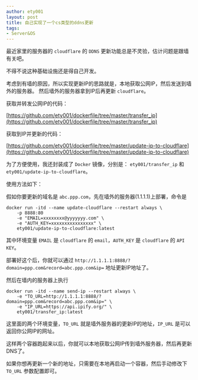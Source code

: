 ```yaml
---
author: ety001
layout: post
title: 自己实现了一个cs类型的ddns更新
tags:
- Server&OS
---
```


最近家里的服务器的 `cloudflare` 的 `DDNS` 更新功能总是不灵验，估计问题是跟墙有关吧。

不得不说这种基础设施还是得自己开发。

考虑到有墙的原因，所以实现更新IP的思路就是，本地获取公网IP，然后发送到墙外的服务器。
然后墙外的服务器拿到IP后再更新 `cloudflare`。

获取并转发公网IP的代码：

[https://github.com/ety001/dockerfile/tree/master/transfer_ip](https://github.com/ety001/dockerfile/tree/master/transfer_ip)

获取到IP并更新的代码：

[https://github.com/ety001/dockerfile/tree/master/update-ip-to-cloudflare](https://github.com/ety001/dockerfile/tree/master/update-ip-to-cloudflare)

为了方便使用，我还封装成了 `Docker` 镜像，分别是： `ety001/transfer_ip` 和 `ety001/update-ip-to-cloudflare`。

使用方法如下：

假如你要更新的域名是 `abc.ppp.com`，先在墙外的服务器(1.1.1.1)上部署，命令是

```
docker run -itd --name update-cloudflare --restart always \
    -p 8888:80
    -e "EMAIL=xxxxxxxx@yyyyyyy.com" \
    -e "AUTH_KEY=xxxxxxxxxxxxxxxx" \
    ety001/update-ip-to-cloudflare:latest
```

其中环境变量 `EMAIL` 是 `cloudflare` 的 `email`，`AUTH_KEY` 是 `cloudflare` 的 `API KEY`。

部署好这个后，你就可以通过 `http://1.1.1.1:8888/?domain=ppp.com&record=abc.ppp.com&ip=` 地址更新IP地址了。

然后在墙内的服务器上执行

```
docker run -itd --name send-ip --restart always \
    -e "TO_URL=http://1.1.1.1:8888/?domain=ppp.com&record=abc.ppp.com&ip=" \
    -e "IP_URL=https://api.ipify.org/" \
    ety001/transfer_ip:latest
```

这里面的两个环境变量，`TO_URL` 就是墙外服务器的更新IP的地址，`IP_URL` 是可以返回你公网IP的网址。

这样两个容器跑起来以后，你就可以本地获取公网IP传到墙外服务器，然后再更新DNS了。

如果你想再更新一个新的地址，只需要在本地再启动一个容器，然后手动修改下 `TO_URL` 参数配置即可。
